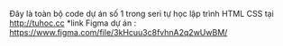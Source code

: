 Đây là toàn bộ code dự án số 1 trong seri tự học lập trình HTML CSS tại http://tuhoc.cc *link Figma dự án :
https://www.figma.com/file/3kHcuu3c8fvhnA2q2wUwBM/
